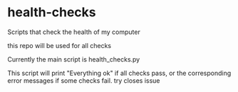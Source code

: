 # health-checks
Scripts that check the health of my computer

this repo will be used for all checks

Currently the main script is health_checks.py

This script will print "Everything ok" if all checks pass, 
or the corresponding error messages if some checks fail.
try closes issue